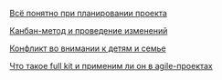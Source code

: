 [Всё понятно при планировании проекта](Всё%20понятно%20при%20планировании%20проекта.md)

[Канбан-метод и проведение изменений](Канбан-метод%20и%20проведение%20изменений.md)

[Конфликт во внимании к детям и семье](Конфликт%20во%20внимании%20к%20детям%20и%20семье.md)

[Что такое full kit и применим ли он в agile-проектах](Что%20такое%20full%20kit%20и%20применим%20ли%20он%20в%20agile-проектах.md)